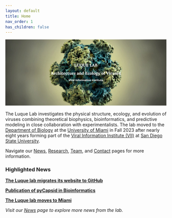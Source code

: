```yaml
---
layout: default
title: Home
nav_order: 1
has_children: false
---
```


![home_page](visuals/1_luquelab_homepage_2023-04-10.jpg)

The Luque Lab investigates the physical structure, ecology, and evolution of viruses combining theoretical biophysics, bioinformatics, and predictive modeling in close collaboration with experimentalists. The lab moved to the [Department of Biology](https://biology.as.miami.edu/) at the [University of Miami](https://welcome.miami.edu/) in Fall 2023 after nearly eight years forming part of the [Viral Information Institute (VII)](https://viralization.org/) at [San Diego State University](http://www.sdsu.edu/).

Navigate our [News](news.md), [Research](Research/index.md), [Team](Team/index.md), and [Contact](Contact/index.md) pages for more information.

### Highlighted News

[**The Luque lab migrates its website to GitHub**](News/index.md/#luque-lab-migrates-website-to-github-2023-12-28)

[**Publication of pyCapsid in Bioinformatics**](News/index.md/#publication-of-pycapsid-in-bioinformatics-2023-12-19)

[**The Luque lab moves to Miami**](News/index.md/#luque-lab-moves-to-miami-2023-08-15)

*Visit our [News](news.md) page to explore more news from the lab.*

